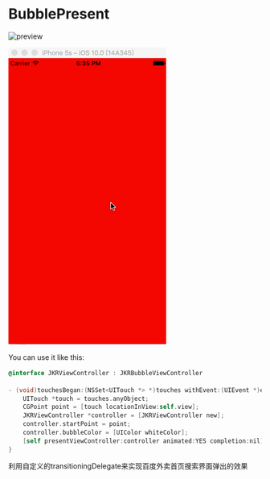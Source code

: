 BubblePresent
====

![preview](https://travis-ci.org/Joker-388/MessageImageCategory.svg?branch=master)<br>


![preview](https://github.com/Joker-388/JKRBubblePresent/blob/master/Preview/bubble.gif) 

You can use it like this:<br>
```objective-c
@interface JKRViewController : JKRBubbleViewController

- (void)touchesBegan:(NSSet<UITouch *> *)touches withEvent:(UIEvent *)event {
    UITouch *touch = touches.anyObject;
    CGPoint point = [touch locationInView:self.view];
    JKRViewController *controller = [JKRViewController new];
    controller.startPoint = point;
    controller.bubbleColor = [UIColor whiteColor];
    [self presentViewController:controller animated:YES completion:nil];
}
```

利用自定义的transitioningDelegate来实现百度外卖首页搜索界面弹出的效果
